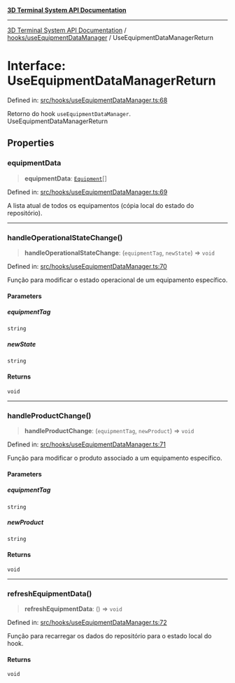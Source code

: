 [**3D Terminal System API Documentation**](../../../README.md)

***

[3D Terminal System API Documentation](../../../README.md) / [hooks/useEquipmentDataManager](../README.md) / UseEquipmentDataManagerReturn

# Interface: UseEquipmentDataManagerReturn

Defined in: [src/hooks/useEquipmentDataManager.ts:68](https://github.com/Dicommunitas/ThreeJS_Terminal_3D/blob/20cf40967bd739fbee6d804c3e821483cc482c65/src/hooks/useEquipmentDataManager.ts#L68)

Retorno do hook `useEquipmentDataManager`.
 UseEquipmentDataManagerReturn

## Properties

### equipmentData

> **equipmentData**: [`Equipment`](../../../lib/types/interfaces/Equipment.md)[]

Defined in: [src/hooks/useEquipmentDataManager.ts:69](https://github.com/Dicommunitas/ThreeJS_Terminal_3D/blob/20cf40967bd739fbee6d804c3e821483cc482c65/src/hooks/useEquipmentDataManager.ts#L69)

A lista atual de todos os equipamentos (cópia local do estado do repositório).

***

### handleOperationalStateChange()

> **handleOperationalStateChange**: (`equipmentTag`, `newState`) => `void`

Defined in: [src/hooks/useEquipmentDataManager.ts:70](https://github.com/Dicommunitas/ThreeJS_Terminal_3D/blob/20cf40967bd739fbee6d804c3e821483cc482c65/src/hooks/useEquipmentDataManager.ts#L70)

Função para modificar
                                                                                            o estado operacional
                                                                                            de um equipamento específico.

#### Parameters

##### equipmentTag

`string`

##### newState

`string`

#### Returns

`void`

***

### handleProductChange()

> **handleProductChange**: (`equipmentTag`, `newProduct`) => `void`

Defined in: [src/hooks/useEquipmentDataManager.ts:71](https://github.com/Dicommunitas/ThreeJS_Terminal_3D/blob/20cf40967bd739fbee6d804c3e821483cc482c65/src/hooks/useEquipmentDataManager.ts#L71)

Função para modificar o produto
                                                                                     associado a um equipamento específico.

#### Parameters

##### equipmentTag

`string`

##### newProduct

`string`

#### Returns

`void`

***

### refreshEquipmentData()

> **refreshEquipmentData**: () => `void`

Defined in: [src/hooks/useEquipmentDataManager.ts:72](https://github.com/Dicommunitas/ThreeJS_Terminal_3D/blob/20cf40967bd739fbee6d804c3e821483cc482c65/src/hooks/useEquipmentDataManager.ts#L72)

Função para recarregar os dados do repositório para o estado local do hook.

#### Returns

`void`
